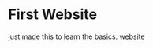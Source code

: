 # First Website

just made this to learn the basics. [website](https://abdurrafey-amir.github.io/first-website/)
